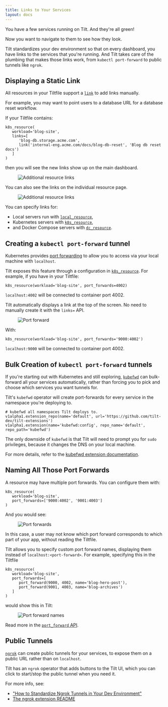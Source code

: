 ```yaml
---
title: Links to Your Services
layout: docs
---
```


You have a few services running on Tilt. And they're all green!

Now you want to navigate to them to see how they look.

Tilt standardizes your dev environment so that on every dashboard, you have links
to the services that you're running. And Tilt takes care of the plumbing that makes
those links work, from `kubectl port-forward` to public tunnels like `ngrok`.

## Displaying a Static Link

All resources in your Tiltfile support a [`link`](/api.html#api.link) to add links manually.

For example, you may want to point users to a database URL for a database reset workflow. 

If your Tiltfile contains:

```
k8s_resource(
   workload='blog-site',
   links=[
      'blog-db.storage.acme.com',
      link('internal-eng.acme.com/docs/blog-db-reset', 'Blog db reset docs')
   ]
)
```

then you will see the new links show up on the main dashboard.

<figure>
    <img src="/assets/img/additional-resource-links-table.png" title="Additional resource links">
</figure>

You can also see the links on the individual resource page.

<figure>
    <img src="/assets/img/additional-resource-links.png" title="Additional resource links">
</figure>


You can specify links for:
- Local servers run with [`local_resource`](/local_resource.html),
- Kubernetes servers with [`k8s_resource`](/api.html#api.k8s_resource),
- and Docker Compose servers with [`dc_resource`](/api.html#api.dc_resource).

## Creating a `kubectl port-forward` tunnel

Kubernetes provides [port
forwarding](https://kubernetes.io/docs/tasks/access-application-cluster/port-forward-access-application-cluster/)
to allow you to access via your local machine with `localhost`.

Tilt exposes this feature through a configuration in
[`k8s_resource`](/api.html#api.k8s_resource). For example, if you have in your
Tiltfile:

```
k8s_resource(workload='blog-site', port_forwards=4002)
```

`localhost:4002` will be connected to container port 4002. 

Tilt automatically displays a link at the top of the screen. No need to manually create it with the `links=` API.

<figure>
   <img src="/assets/img/port-forward.png" title="Port forward">
</figure>

With:

```
k8s_resource(workload='blog-site', port_forwards='9000:4002')
```

`localhost:9000` will be connected to container port 4002.

## Bulk Creation of `kubectl port-forward` tunnels

If you're starting out with Kubernetes and still exploring, 
[`kubefwd`](https://kubefwd.com/) can bulk-forward all your services automatically, rather
than forcing you to pick and choose which services you want tunnels for.

Tilt's `kubefwd` operator will create port-forwards for every service
in the namespace you're deploying to.

```
# kubefwd all namespaces Tilt deploys to.
v1alpha1.extension_repo(name='default', url='https://github.com/tilt-dev/tilt-extensions')
v1alpha1.extension(name='kubefwd:config', repo_name='default', repo_path='kubefwd')
```

The only downside of `kubefwd` is that Tilt will need to prompt you for `sudo`
privileges, because it changes the DNS on your local machine.

For more details, refer to the [kubefwd extension
documentation](https://github.com/tilt-dev/tilt-extensions/tree/master/kubefwd).

## Naming All Those Port Forwards

A resource may have multiple port forwards. You can configure them with:

```
k8s_resource(
   workload='blog-site',
   port_forwards=['9000:4002', '9001:4003']
)
```

And you would see:

<figure>
    <img src="/assets/img/port-forwards.png" title="Port forwards">
</figure>


In this case, a user may not know which port forward corresponds to which part
of your app, without reading the Tiltfile.

Tilt allows you to specify custom port forward names, displaying them instead of
`localhost:<port-forward>`. For example, specifying this in the Tiltfile

```
k8s_resource(
   workload='blog-site',
   port_forwards=[
      port_forward(9000, 4002, name='blog-hero-post'), 
      port_forward(9001, 4003, name='blog-archives')
   ]
)
```

would show this in Tilt:

<figure>
    <img src="/assets/img/port-forward-names.png" title="Port forward names">
</figure>

Read more in the [`port_forward` API](/api.html#api.port_forward).

## Public Tunnels

[`ngrok`](https://ngrok.com/) can create public tunnels for your services,
to expose them on a public URL rather than on `localhost`.

Tilt has an `ngrok` operator that adds buttons to the Tilt UI, which you can
click to start/stop the public tunnel when you need it.

For more info, see:
- ["How to Standardize Ngrok Tunnels in Your Dev Environment"](https://blog.tilt.dev/2021/09/21/ngrok-operator.html)
- [The ngrok extension README](https://github.com/tilt-dev/tilt-extensions/blob/master/ngrok/README.md)
